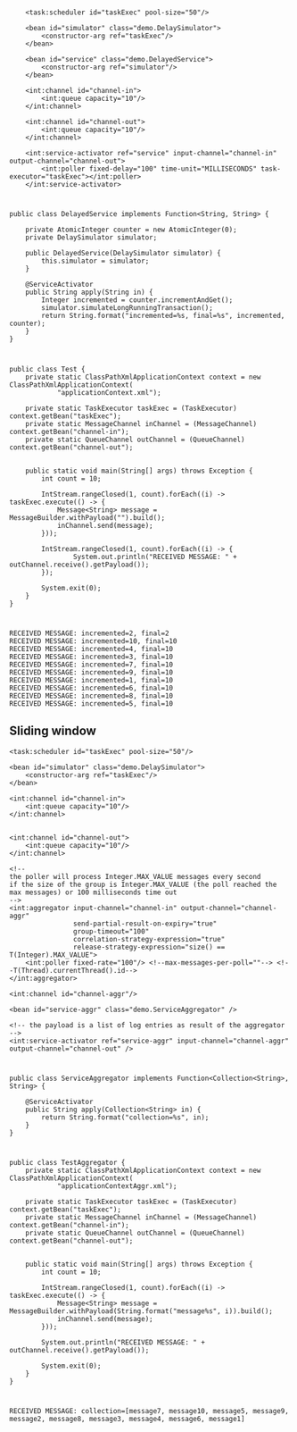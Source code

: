 #
        <task:scheduler id="taskExec" pool-size="50"/>

        <bean id="simulator" class="demo.DelaySimulator">
            <constructor-arg ref="taskExec"/>
        </bean>

        <bean id="service" class="demo.DelayedService">
            <constructor-arg ref="simulator"/>
        </bean>

        <int:channel id="channel-in">
            <int:queue capacity="10"/>
        </int:channel>

        <int:channel id="channel-out">
            <int:queue capacity="10"/>
        </int:channel>

        <int:service-activator ref="service" input-channel="channel-in" output-channel="channel-out">
            <int:poller fixed-delay="100" time-unit="MILLISECONDS" task-executor="taskExec"></int:poller>
        </int:service-activator>

#
    public class DelayedService implements Function<String, String> {

        private AtomicInteger counter = new AtomicInteger(0);
        private DelaySimulator simulator;

        public DelayedService(DelaySimulator simulator) {
            this.simulator = simulator;
        }

        @ServiceActivator
        public String apply(String in) {
            Integer incremented = counter.incrementAndGet();
            simulator.simulateLongRunningTransaction();
            return String.format("incremented=%s, final=%s", incremented, counter);
        }
    }

#
    public class Test {
        private static ClassPathXmlApplicationContext context = new ClassPathXmlApplicationContext(
                "applicationContext.xml");

        private static TaskExecutor taskExec = (TaskExecutor) context.getBean("taskExec");
        private static MessageChannel inChannel = (MessageChannel) context.getBean("channel-in");
        private static QueueChannel outChannel = (QueueChannel) context.getBean("channel-out");


        public static void main(String[] args) throws Exception {
            int count = 10;

            IntStream.rangeClosed(1, count).forEach((i) -> taskExec.execute(() -> {
                Message<String> message = MessageBuilder.withPayload("").build();
                inChannel.send(message);
            }));

            IntStream.rangeClosed(1, count).forEach((i) -> {
                    System.out.println("RECEIVED MESSAGE: " + outChannel.receive().getPayload());
            });

            System.exit(0);
        }
    }
#
    RECEIVED MESSAGE: incremented=2, final=2
    RECEIVED MESSAGE: incremented=10, final=10
    RECEIVED MESSAGE: incremented=4, final=10
    RECEIVED MESSAGE: incremented=3, final=10
    RECEIVED MESSAGE: incremented=7, final=10
    RECEIVED MESSAGE: incremented=9, final=10
    RECEIVED MESSAGE: incremented=1, final=10
    RECEIVED MESSAGE: incremented=6, final=10
    RECEIVED MESSAGE: incremented=8, final=10
    RECEIVED MESSAGE: incremented=5, final=10

## Sliding window


    <task:scheduler id="taskExec" pool-size="50"/>

    <bean id="simulator" class="demo.DelaySimulator">
        <constructor-arg ref="taskExec"/>
    </bean>

    <int:channel id="channel-in">
        <int:queue capacity="10"/>
    </int:channel>


    <int:channel id="channel-out">
        <int:queue capacity="10"/>
    </int:channel>

    <!--
    the poller will process Integer.MAX_VALUE messages every second
    if the size of the group is Integer.MAX_VALUE (the poll reached the max messages) or 100 milliseconds time out
    -->
    <int:aggregator input-channel="channel-in" output-channel="channel-aggr"
                    send-partial-result-on-expiry="true"
                    group-timeout="100"
                    correlation-strategy-expression="true"
                    release-strategy-expression="size() == T(Integer).MAX_VALUE">
        <int:poller fixed-rate="100"/> <!--max-messages-per-poll=""--> <!--T(Thread).currentThread().id-->
    </int:aggregator>

    <int:channel id="channel-aggr"/>

    <bean id="service-aggr" class="demo.ServiceAggregator" />

    <!-- the payload is a list of log entries as result of the aggregator -->
    <int:service-activator ref="service-aggr" input-channel="channel-aggr" output-channel="channel-out" />

#
    public class ServiceAggregator implements Function<Collection<String>, String> {

        @ServiceActivator
        public String apply(Collection<String> in) {
            return String.format("collection=%s", in);
        }
    }

#
    public class TestAggregator {
        private static ClassPathXmlApplicationContext context = new ClassPathXmlApplicationContext(
                "applicationContextAggr.xml");

        private static TaskExecutor taskExec = (TaskExecutor) context.getBean("taskExec");
        private static MessageChannel inChannel = (MessageChannel) context.getBean("channel-in");
        private static QueueChannel outChannel = (QueueChannel) context.getBean("channel-out");


        public static void main(String[] args) throws Exception {
            int count = 10;

            IntStream.rangeClosed(1, count).forEach((i) -> taskExec.execute(() -> {
                Message<String> message = MessageBuilder.withPayload(String.format("message%s", i)).build();
                inChannel.send(message);
            }));

            System.out.println("RECEIVED MESSAGE: " + outChannel.receive().getPayload());

            System.exit(0);
        }
    }

#
    RECEIVED MESSAGE: collection=[message7, message10, message5, message9, message2, message8, message3, message4, message6, message1]



